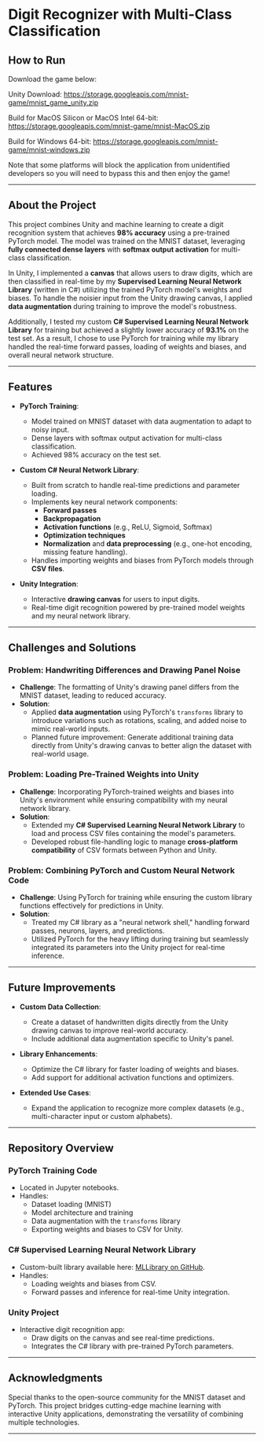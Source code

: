 # Digit Recognizer with Multi-Class Classification

## How to Run

Download the game below:

Unity Download: https://storage.googleapis.com/mnist-game/mnist_game_unity.zip

Build for MacOS Silicon or MacOS Intel 64-bit: https://storage.googleapis.com/mnist-game/mnist-MacOS.zip

Build for Windows 64-bit: https://storage.googleapis.com/mnist-game/mnist-windows.zip

Note that some platforms will block the application from unidentified developers so you will need to bypass this and then enjoy the game!

---

## About the Project

This project combines Unity and machine learning to create a digit recognition system that achieves **98% accuracy** using a pre-trained PyTorch model. The model was trained on the MNIST dataset, leveraging **fully connected dense layers** with **softmax output activation** for multi-class classification. 

In Unity, I implemented a **canvas** that allows users to draw digits, which are then classified in real-time by my **Supervised Learning Neural Network Library** (written in C#) utilizing the trained PyTorch model's weights and biases. To handle the noisier input from the Unity drawing canvas, I applied **data augmentation** during training to improve the model's robustness.

Additionally, I tested my custom **C# Supervised Learning Neural Network Library** for training but achieved a slightly lower accuracy of **93.1%** on the test set. As a result, I chose to use PyTorch for training while my library handled the real-time forward passes, loading of weights and biases, and overall neural network structure.

---

## Features

- **PyTorch Training**:
  - Model trained on MNIST dataset with data augmentation to adapt to noisy input.
  - Dense layers with softmax output activation for multi-class classification.
  - Achieved 98% accuracy on the test set.

- **Custom C# Neural Network Library**:
  - Built from scratch to handle real-time predictions and parameter loading.
  - Implements key neural network components:
    - **Forward passes**
    - **Backpropagation**
    - **Activation functions** (e.g., ReLU, Sigmoid, Softmax)
    - **Optimization techniques**
    - **Normalization** and **data preprocessing** (e.g., one-hot encoding, missing feature handling).
  - Handles importing weights and biases from PyTorch models through **CSV files**.

- **Unity Integration**:
  - Interactive **drawing canvas** for users to input digits.
  - Real-time digit recognition powered by pre-trained model weights and my neural network library.

---

## Challenges and Solutions

### Problem: Handwriting Differences and Drawing Panel Noise
- **Challenge**: The formatting of Unity's drawing panel differs from the MNIST dataset, leading to reduced accuracy.
- **Solution**:
  - Applied **data augmentation** using PyTorch's `transforms` library to introduce variations such as rotations, scaling, and added noise to mimic real-world inputs.
  - Planned future improvement: Generate additional training data directly from Unity's drawing canvas to better align the dataset with real-world usage.

### Problem: Loading Pre-Trained Weights into Unity
- **Challenge**: Incorporating PyTorch-trained weights and biases into Unity's environment while ensuring compatibility with my neural network library.
- **Solution**:
  - Extended my **C# Supervised Learning Neural Network Library** to load and process CSV files containing the model's parameters.
  - Developed robust file-handling logic to manage **cross-platform compatibility** of CSV formats between Python and Unity.

### Problem: Combining PyTorch and Custom Neural Network Code
- **Challenge**: Using PyTorch for training while ensuring the custom library functions effectively for predictions in Unity.
- **Solution**:
  - Treated my C# library as a "neural network shell," handling forward passes, neurons, layers, and predictions.
  - Utilized PyTorch for the heavy lifting during training but seamlessly integrated its parameters into the Unity project for real-time inference.

---

## Future Improvements

- **Custom Data Collection**:
  - Create a dataset of handwritten digits directly from the Unity drawing canvas to improve real-world accuracy.
  - Include additional data augmentation specific to Unity's panel.

- **Library Enhancements**:
  - Optimize the C# library for faster loading of weights and biases.
  - Add support for additional activation functions and optimizers.

- **Extended Use Cases**:
  - Expand the application to recognize more complex datasets (e.g., multi-character input or custom alphabets).

---

## Repository Overview

### PyTorch Training Code
- Located in Jupyter notebooks.
- Handles:
  - Dataset loading (MNIST)
  - Model architecture and training
  - Data augmentation with the `transforms` library
  - Exporting weights and biases to CSV for Unity.

### C# Supervised Learning Neural Network Library
- Custom-built library available here: [MLLibrary on GitHub](https://github.com/yckamra/MLLibrary).
- Handles:
  - Loading weights and biases from CSV.
  - Forward passes and inference for real-time Unity integration.

### Unity Project
- Interactive digit recognition app:
  - Draw digits on the canvas and see real-time predictions.
  - Integrates the C# library with pre-trained PyTorch parameters.

---

## Acknowledgments

Special thanks to the open-source community for the MNIST dataset and PyTorch. This project bridges cutting-edge machine learning with interactive Unity applications, demonstrating the versatility of combining multiple technologies.

---
